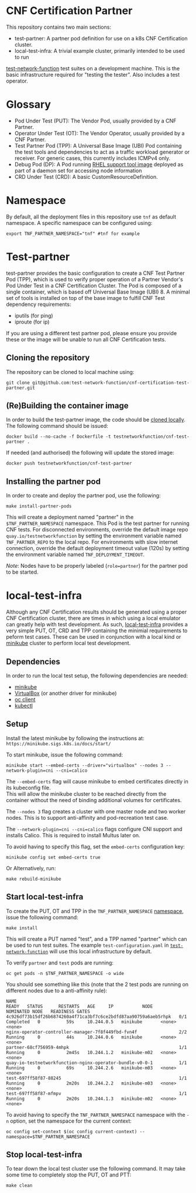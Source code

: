 # CNF Certification Partner

This repository contains two main sections:
* test-partner:  A partner pod definition for use on a k8s CNF Certification cluster.
* local-test-infra:  A trivial example cluster, primarily intended to be used to run


[test-network-function](https://github.com/test-network-function/test-network-function) test suites on a development machine.
This is the basic infrastructure required for "testing the tester".
Also includes a test operator.
# Glossary

* Pod Under Test (PUT): The Vendor Pod, usually provided by a CNF Partner.
* Operator Under Test (OT): The Vendor Operator, usually provided by a CNF Partner.
* Test Partner Pod (TPP): A Universal Base Image (UBI) Pod containing the test tools and dependencies to act as a
traffic workload generator or receiver.  For generic cases, this currently includes ICMPv4 only.
* Debug Pod (DP): A Pod running [RHEL support tool image](https://catalog.redhat.com/software/containers/rhel8/support-tools/5ba3eaf9bed8bd6ee819b78b) deployed as part of a daemon set for accessing node information
* CRD Under Test (CRD): A basic CustomResourceDefinition.


# Namespace

By default, all the deployment files in this repository use ``tnf`` as default namespace. A specific namespace can be configured using:

```shell-script
export TNF_PARTNER_NAMESPACE="tnf" #tnf for example
```
# Test-partner

test-partner provides the basic configuration to create a CNF Test Partner Pod (TPP), which is used to verify proper
operation of a Partner Vendor's Pod Under Test in a CNF Certification Cluster.  The Pod is composed of a single
container, which is based off Universal Base Image (UBI) 8.  A minimal set of tools is installed on top of the base
image to fulfill CNF Test dependency requirements:
* iputils (for ping)
* iproute (for ip)

If you are using a different test partner pod, please ensure you provide these or the image will be unable to run all CNF
Certification tests.

## Cloning the repository

The repository can be cloned to local machine using:

```shell-script
git clone git@github.com:test-network-function/cnf-certification-test-partner.git
```
## (Re)Building the container image

In order to build the test-partner image, the code should be [cloned locally](##cloning-the-repository). The following command should be issued:
```shell-script
docker build --no-cache -f Dockerfile -t testnetworkfunction/cnf-test-partner .
```

If needed (and authorised) the following will update the stored image:

```shell-script
docker push testnetworkfunction/cnf-test-partner
```

## Installing the partner pod

In order to create and deploy the partner pod, use the following:

```shell-script
make install-partner-pods
```

This will create a deployment named "partner" in the `$TNF_PARTNER_NAMESPACE` namespace.  This Pod is the test partner for running CNF tests.
For disconnected environments, override the default image repo `quay.io/testnetworkfunction` by setting the environment variable named `TNF_PARTNER_REPO` to the local repo.
For environments with slow internet connection, override the default deployment timeout value (120s) by setting the environment variable named `TNF_DEPLOYMENT_TIMEOUT`.

*Note*: Nodes have to be properly labeled (`role=partner`) for the partner pod to be started.

# local-test-infra

Although any CNF Certification results should be generated using a proper CNF Certification cluster, there are times
in which using a local emulator can greatly help with test development.  As such, [local-test-infra](./local-test-infra)
provides a very simple PUT, OT, CRD and TPP containing the minimial requirements to peform test cases.
These can be used in conjunction with a local kind or [minikube](https://minikube.sigs.k8s.io/docs/) cluster to perform local test development.


## Dependencies

In order to run the local test setup, the following dependencies are needed:
* [minikube](https://minikube.sigs.k8s.io/docs/)
* [VirtualBox](https://www.virtualbox.org/) (or another driver for minikube)
* [oc client](https://docs.openshift.com/container-platform/3.6/cli_reference/get_started_cli.html#cli-linux)
* [kubectl](https://kubernetes.io/docs/tasks/tools/install-kubectl/)

## Setup
Install the latest minikube by following the instructions at:
```https://minikube.sigs.k8s.io/docs/start/```

To start minikube, issue the following command:

```shell-script
minikube start --embed-certs --driver="virtualbox" --nodes 3 --network-plugin=cni --cni=calico 
```

The `--embed-certs` flag will cause minikube to embed certificates directly in its kubeconfig file.  
This will allow the minikube cluster to be reached directly from the container without the need of binding additional volumes for certificates.

The `--nodes 3` flag creates a cluster with one master node and two worker nodes. This is to support anti-affinity and pod-recreation test case.

The  `--network-plugin=cni --cni=calico` flags configure CNI support and installs Calico. This is required to install Multus later on.

To avoid having to specify this flag, set the `embed-certs` configuration key:

```shell-script
minikube config set embed-certs true
```
Or Alternatively, run:
```shell-script
make rebuild-minikube
```

## Start local-test-infra
To create the PUT, OT and TPP in the `TNF_PARTNER_NAMESPACE` [namespace](#namespace), issue the following command:

```shell-script
make install
```

This will create a PUT named "test", and a TPP named "partner" which can be used to run test suites. The
example `test-configuration.yaml` in [`test-network-function`](https://github.com/test-network-function/test-network-function)
will use this local infrastructure by default.

To verify `partner` and `test` pods are running: 

```shell-script
oc get pods -n $TNF_PARTNER_NAMESPACE -o wide
```

You should see something like this (note that the 2 test pods are running on different nodes due to a anti-affinity rule):
```shell-script
NAME                                                              READY   STATUS      RESTARTS   AGE     IP           NODE           NOMINATED NODE   READINESS GATES
4c926df73b15df26b6874260a4f71ca3bf7c6ce2bdfd87aa90759a6aeb5rhpk   0/1     Completed   0          59s     10.244.0.5   minikube       <none>           <none>
nginx-operator-controller-manager-7f8f449fbd-fvn4f                2/2     Running     0          44s     10.244.0.6   minikube       <none>           <none>
partner-68cf756959-4mhpk                                          1/1     Running     0          2m45s   10.244.1.2   minikube-m02   <none>           <none>
quay-io-testnetworkfunction-nginx-operator-bundle-v0-0-1          1/1     Running     0          69s     10.244.2.6   minikube-m03   <none>           <none>
test-697ff58f87-88245                                             1/1     Running     0          2m20s   10.244.2.2   minikube-m03   <none>           <none>
test-697ff58f87-mfmpv                                             1/1     Running     0          2m20s   10.244.1.3   minikube-m02   <none>           <none>
```

To avoid having to specify the `TNF_PARTNER_NAMESPACE` namespace with the `-n` option, set the namespace for the current context:

```shell-script
oc config set-context $(oc config current-context) --namespace=$TNF_PARTNER_NAMESPACE
```
## Stop local-test-infra

To tear down the local test cluster use the following command. It may take some time to completely stop the PUT, OT and PTT:

```shell-script
make clean
```
